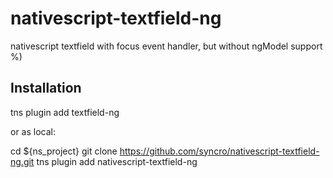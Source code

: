 # nativescript-textfield-ng
nativescript textfield with focus event handler, but without ngModel support %)


## Installation

tns plugin add textfield-ng

or as local:

cd ${ns_project}
git clone https://github.com/syncro/nativescript-textfield-ng.git
tns plugin add nativescript-textfield-ng
